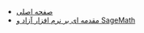 <!-- _sidebar.md -->

- [صفحه اصلی](main.md)
- [مقدمه ای بر نرم افزار آزاد و SageMath](sagemath-as-a-free-software.md)
